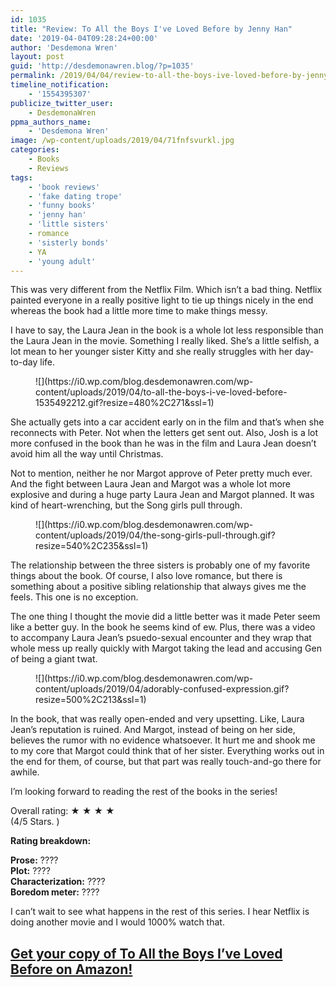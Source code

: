 ```yaml
---
id: 1035
title: "Review: To All the Boys I've Loved Before by Jenny Han"
date: '2019-04-04T09:28:24+00:00'
author: 'Desdemona Wren'
layout: post
guid: 'http://desdemonawren.blog/?p=1035'
permalink: /2019/04/04/review-to-all-the-boys-ive-loved-before-by-jenny-han/
timeline_notification:
    - '1554395307'
publicize_twitter_user:
    - DesdemonaWren
ppma_authors_name:
    - 'Desdemona Wren'
image: /wp-content/uploads/2019/04/71fnfsvurkl.jpg
categories:
    - Books
    - Reviews
tags:
    - 'book reviews'
    - 'fake dating trope'
    - 'funny books'
    - 'jenny han'
    - 'little sisters'
    - romance
    - 'sisterly bonds'
    - YA
    - 'young adult'
---
```


This was very different from the Netflix Film. Which isn’t a bad thing. Netflix painted everyone in a really positive light to tie up things nicely in the end whereas the book had a little more time to make things messy.

I have to say, the Laura Jean in the book is a whole lot less responsible than the Laura Jean in the movie. Something I really liked. She’s a little selfish, a lot mean to her younger sister Kitty and she really struggles with her day-to-day life.

<div class="wp-block-image"><figure class="aligncenter">![](https://i0.wp.com/blog.desdemonawren.com/wp-content/uploads/2019/04/to-all-the-boys-i-ve-loved-before-1535492212.gif?resize=480%2C271&ssl=1)</figure></div>She actually gets into a car accident early on in the film and that’s when she reconnects with Peter. Not when the letters get sent out. Also, Josh is a lot more confused in the book than he was in the film and Laura Jean doesn’t avoid him all the way until Christmas.

Not to mention, neither he nor Margot approve of Peter pretty much ever. And the fight between Laura Jean and Margot was a whole lot more explosive and during a huge party Laura Jean and Margot planned. It was kind of heart-wrenching, but the Song girls pull through.

<div class="wp-block-image"><figure class="aligncenter">![](https://i0.wp.com/blog.desdemonawren.com/wp-content/uploads/2019/04/the-song-girls-pull-through.gif?resize=540%2C235&ssl=1)</figure></div>The relationship between the three sisters is probably one of my favorite things about the book. Of course, I also love romance, but there is something about a positive sibling relationship that always gives me the feels. This one is no exception.

The one thing I thought the movie did a little better was it made Peter seem like a better guy. In the book he seems kind of ew. Plus, there was a video to accompany Laura Jean’s psuedo-sexual encounter and they wrap that whole mess up really quickly with Margot taking the lead and accusing Gen of being a giant twat.

<div class="wp-block-image"><figure class="aligncenter">![](https://i0.wp.com/blog.desdemonawren.com/wp-content/uploads/2019/04/adorably-confused-expression.gif?resize=500%2C213&ssl=1)</figure></div>In the book, that was really open-ended and very upsetting. Like, Laura Jean’s reputation is ruined. And Margot, instead of being on her side, believes the rumor with no evidence whatsoever. It hurt me and shook me to my core that Margot could think that of her sister. Everything works out in the end for them, of course, but that part was really touch-and-go there for awhile.

I’m looking forward to reading the rest of the books in the series!

Overall rating: ★ ★ ★ ★   
(4/5 Stars. )

**Rating breakdown:**

**Prose:** ????  
**Plot:** ????  
**Characterization:** ????  
**Boredom meter:** ????

I can’t wait to see what happens in the rest of this series. I hear Netflix is doing another movie and I would 1000% watch that.

## [Get your copy of To All the Boys I’ve Loved Before on Amazon!](https://amzn.to/2WLOg62)